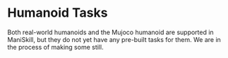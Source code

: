 # Humanoid Tasks

[asset-badge]: https://img.shields.io/badge/download%20asset-yes-blue.svg
[reward-badge]: https://img.shields.io/badge/dense%20reward-yes-green.svg

Both real-world humanoids and the Mujoco humanoid are supported in ManiSkill, but they do not yet have any pre-built tasks for them. We are in the process of making some still.